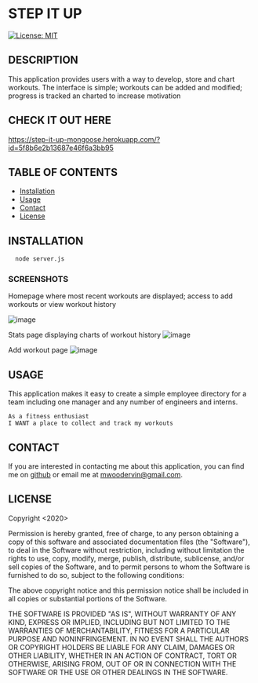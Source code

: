 # STEP IT UP

  [![License: MIT](https://img.shields.io/badge/License-MIT-yellow.svg)](https://opensource.org/licenses/MIT)

  ## DESCRIPTION
  This application provides users with a way to develop, store and chart workouts. The interface is simple; workouts can be added and modified; progress is tracked an charted to increase motivation

  ## CHECK IT OUT HERE
  https://step-it-up-mongoose.herokuapp.com/?id=5f8b6e2b13687e46f6a3bb95


  ## TABLE OF CONTENTS

  - [Installation](#installation)
  - [Usage](#usage)
  - [Contact](#contact)
  - [License](#license)

  ## INSTALLATION
```bash
  node server.js
```

  ### SCREENSHOTS
  Homepage where most recent workouts are displayed; access to add workouts or view workout history

  ![image](https://user-images.githubusercontent.com/65414966/96354478-274df200-10a5-11eb-87c5-0e184af22c13.png)


  Stats page displaying charts of workout history
  ![image](https://user-images.githubusercontent.com/65414966/96354490-55333680-10a5-11eb-9187-cdffabfab071.png)

  Add workout page
  ![image](https://user-images.githubusercontent.com/65414966/96354516-8f043d00-10a5-11eb-82b9-8e71fd05ec6b.png)


  ## USAGE
  This application makes it easy to create a simple employee directory for a team including one manager and any number of engineers and interns. 

  ```
  As a fitness enthusiast
  I WANT a place to collect and track my workouts
  ```

  ## CONTACT
  If you are interested in contacting me about this application, you can find me on [github](https://github.com/mwoodervin) or email me at mwoodervin@gmail.com.

  ## LICENSE
  Copyright <2020> <COPYRIGHT Mary W. Ervin>

Permission is hereby granted, free of charge, to any person obtaining a copy of this software and associated documentation files (the "Software"), to deal in the Software without restriction, including without limitation the rights to use, copy, modify, merge, publish, distribute, sublicense, and/or sell copies of the Software, and to permit persons to whom the Software is furnished to do so, subject to the following conditions:

The above copyright notice and this permission notice shall be included in all copies or substantial portions of the Software.

THE SOFTWARE IS PROVIDED "AS IS", WITHOUT WARRANTY OF ANY KIND, EXPRESS OR IMPLIED, INCLUDING BUT NOT LIMITED TO THE WARRANTIES OF MERCHANTABILITY, FITNESS FOR A PARTICULAR PURPOSE AND NONINFRINGEMENT. IN NO EVENT SHALL THE AUTHORS OR COPYRIGHT HOLDERS BE LIABLE FOR ANY CLAIM, DAMAGES OR OTHER LIABILITY, WHETHER IN AN ACTION OF CONTRACT, TORT OR OTHERWISE, ARISING FROM, OUT OF OR IN CONNECTION WITH THE SOFTWARE OR THE USE OR OTHER DEALINGS IN THE SOFTWARE.

